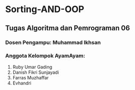 # Sorting-AND-OOP
## Tugas Algoritma dan Pemrograman 06

### Dosen Pengampu: Muhammad Ikhsan

### Anggota Kelompok AyamAyam:
1. Ruby Umar Gading
2. Danish Fikri Sunjayadi
3. Farras Muzhaffar
4. Evhandri
